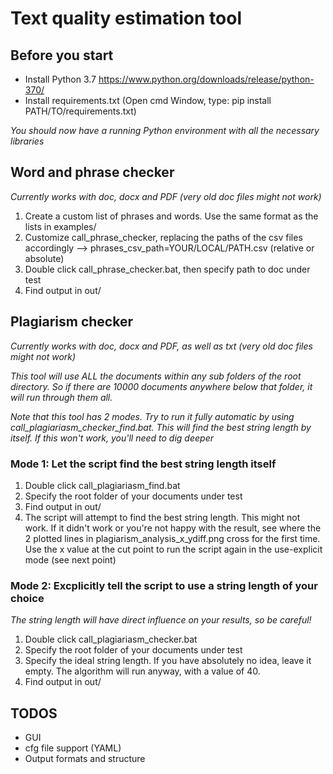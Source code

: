 # Text quality estimation tool

## Before you start
* Install Python 3.7 https://www.python.org/downloads/release/python-370/
* Install requirements.txt (Open cmd Window, type: pip install PATH/TO/requirements.txt)

*You should now have a running Python environment with all the necessary libraries*

## Word and phrase checker
*Currently works with doc, docx and PDF (very old doc files might not work)*
1. Create a custom list of phrases and words. Use the same format as the lists in examples/
2. Customize call_phrase_checker, replacing the paths of the csv files accordingly --> phrases_csv_path=YOUR/LOCAL/PATH.csv (relative or absolute)
3. Double click call_phrase_checker.bat, then specify path to doc under test
4. Find output in out/

## Plagiarism checker
*Currently works with doc, docx and PDF, as well as txt (very old doc files might not work)*

*This tool will use ALL the documents within any sub folders of the root directory. So if there are 10000 documents anywhere below that folder, it will run through them all.*

*Note that this tool has 2 modes. Try to run it fully automatic by using call_plagiariasm_checker_find.bat. This will find the best string length by itself. If this won't work, you'll need to dig deeper*

### Mode 1: Let the script find the best string length itself
1. Double click call_plagiariasm_find.bat
2. Specify the root folder of your documents under test
3. Find output in out/
4. The script will attempt to find the best string length. This might not work. If it didn't work or you're not happy with the result, see where the 2 plotted lines in plagiarism_analysis_x_ydiff.png cross for the first time. Use the x value at the cut point to run the script again in the use-explicit mode (see next point)

### Mode 2: Excplicitly tell the script to use a string length of your choice
*The string length will have direct influence on your results, so be careful!*
1. Double click call_plagiariasm_checker.bat
2. Specify the root folder of your documents under test
3. Specify the ideal string length. If you have absolutely no idea, leave it empty. The algorithm will run anyway, with a value of 40.
4. Find output in out/

## TODOS
* GUI
* cfg file support (YAML)
* Output formats and structure